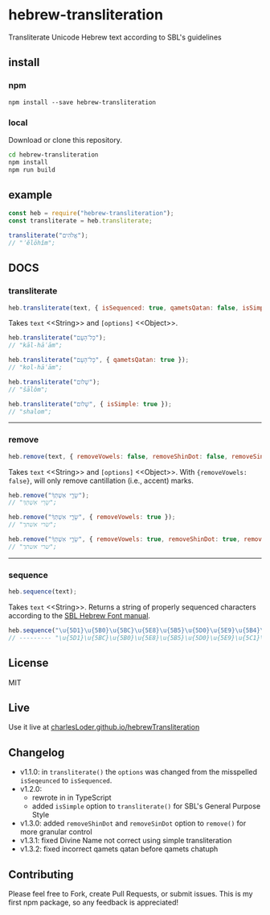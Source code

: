 # hebrew-transliteration

Transliterate Unicode Hebrew text according to SBL's guidelines

## install

### npm

`npm install --save hebrew-transliteration`

### local

Download or clone this repository.

```bash
cd hebrew-transliteration
npm install
npm run build
```

## example

```javascript
const heb = require("hebrew-transliteration");
const transliterate = heb.transliterate;

transliterate("אֱלֹהִים");
// "ʾĕlōhîm";
```

## DOCS

### transliterate

```javascript
heb.transliterate(text, { isSequenced: true, qametsQatan: false, isSimple: false });
```

Takes `text` \<\<String\>\> and `[options]` \<\<Object\>\>.

```javascript
heb.transliterate("כָּל־הָעָם");
// "kāl-hāʿām";

heb.transliterate("כָּל־הָעָם", { qametsQatan: true });
// "kol-hāʿām";

heb.transliterate("שָׁלֹום");
// "šālôm";

heb.transliterate("שָׁלֹום", { isSimple: true });
// "shalom";
```

---

### remove

```javascript
heb.remove(text, { removeVowels: false, removeShinDot: false, removeSinDot: false });
```

Takes `text` \<\<String\>\> and `[options]` \<\<Object\>\>. With `{removeVowels: false}`, will only remove cantillation (i.e., accent) marks.

```javascript
heb.remove("שָׂרַ֣י אִשְׁתְּךָ֔");
// "שָׂרַי אִשְׁתְּךָ";

heb.remove("שָׂרַ֣י אִשְׁתְּךָ֔", { removeVowels: true });
// "שׂרי אשׁתך";

heb.remove("שָׂרַ֣י אִשְׁתְּךָ֔", { removeVowels: true, removeShinDot: true, removeSinDot: true });
// "שרי אשתך";
```

---

### sequence

```javascript
heb.sequence(text);
```

Takes `text` \<\<String\>\>. Returns a string of properly sequenced characters according to the [SBL Hebrew Font manual](https://www.sbl-site.org/Fonts/SBLHebrewUserManual1.5x.pdf).

```javascript
heb.sequence("\u{5D1}\u{5B0}\u{5BC}\u{5E8}\u{5B5}\u{5D0}\u{5E9}\u{5B4}\u{5C1}\u{596}\u{5D9}\u{5EA}");
// --------- "\u{5D1}\u{5BC}\u{5B0}\u{5E8}\u{5B5}\u{5D0}\u{5E9}\u{5C1}\u{5B4}\u{596}\u{5D9}\u{5EA}";
```

## License

MIT

## Live

Use it live at [charlesLoder.github.io/hebrewTransliteration](https://charlesloder.github.io/hebrewTransliteration/index.html)

## Changelog

- v1.1.0: in `transliterate()` the `options` was changed from the misspelled `isSeqeunced` to `isSequenced`.
- v1.2.0:
  - rewrote in in TypeScript
  - added `isSimple` option to `transliterate()` for SBL's General Purpose Style
- v1.3.0: added `removeShinDot` and `removeSinDot` option to `remove()` for more granular control
- v1.3.1: fixed Divine Name not correct using simple transliteration
- v1.3.2: fixed incorrect qamets qatan before qamets chatuph

## Contributing

Please feel free to Fork, create Pull Requests, or submit issues. This is my first npm package, so any feedback is appreciated!
